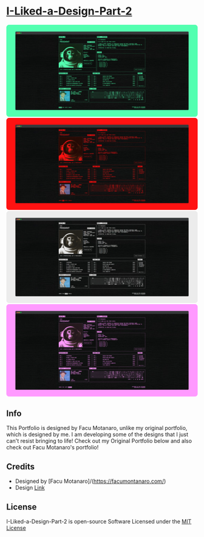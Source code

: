 # [I-Liked-a-Design-Part-2](https://praashoo7.github.io/I-Liked-a-Design-Part-2/)

![Readme Image](imgs/ReadMe-Images/ReadMe-Green.png)<br>
![Readme Image](imgs/ReadMe-Images/ReadMe-Red.png)<br>
![Readme Image](imgs/ReadMe-Images/ReadMe-White.png)<br>
![Readme Image](imgs/ReadMe-Images/ReadMe-Purple.png)

## Info

This Portfolio is designed by Facu Motanaro, unlike my original portfolio, which is designed by me. I am developing some of the designs that I just can't resist bringing to life! Check out my Original Portfolio below and also check out Facu Motanaro's portfolio!

## Credits

  - Designed by [Facu Motanaro]/(https://facumontanaro.com/)
  - Design [Link](https://x.com/facumontanaro_/status/1833155791777378475)

## License

I-Liked-a-Design-Part-2 is open-source Software Licensed under the [MIT License](https://github.com/Praashoo7/I-Liked-a-Design-Part-2/blob/main/LICENSE)
